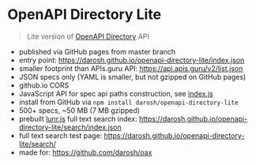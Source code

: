 # OpenAPI Directory Lite

> Lite version of [OpenAPI Directory](https://github.com/APIs-guru/openapi-directory) API

* published via GitHub pages from master branch
* entry point: https://darosh.github.io/openapi-directory-lite/index.json
* smaller footprint than APIs.guru API: https://api.apis.guru/v2/list.json
* JSON specs only (YAML is smaller, but not gzipped on GitHub pages)
* github.io CORS
* JavaScript API for spec api paths construction, see [index.js](./index.js)
* install from GitHub via `npm install darosh/openapi-directory-lite` 
* 500+ specs, ~50 MB (7 MB gzipped)
* prebuilt [lunr.js](https://lunrjs.com/) full text search index: https://darosh.github.io/openapi-directory-lite/search/index.json
* full text search test page: https://darosh.github.io/openapi-directory-lite/search/ 
* made for: https://github.com/darosh/oax
